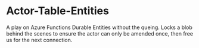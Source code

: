 # Actor-Table-Entities
A play on Azure Functions Durable Entities without the queing. Locks a blob behind the scenes to ensure the actor can only be amended once, then free us for the next connection.
